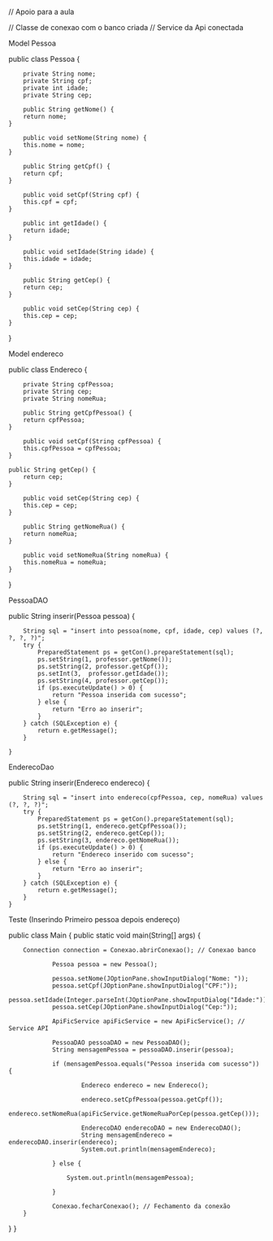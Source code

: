 // Apoio para a aula

// Classe de conexao com o banco criada
// Service da Api conectada

Model Pessoa

public class Pessoa {

    	private String nome;
    	private String cpf;
    	private int idade;
    	private String cep;

    	public String getNome() {
		return nome;
	}

    	public void setNome(String nome) {
		this.nome = nome;
	}

     	public String getCpf() {
		return cpf;
	}

    	public void setCpf(String cpf) {
		this.cpf = cpf;
	}
    
    	public int getIdade() {
		return idade;
	}

    	public void setIdade(String idade) {
		this.idade = idade;
	}

    	public String getCep() {
		return cep;
	}

    	public void setCep(String cep) {
		this.cep = cep;
	}

}

Model endereco

public class Endereco {

    	private String cpfPessoa;
    	private String cep;
    	private String nomeRua;

    	public String getCpfPessoa() {
		return cpfPessoa;
	}

    	public void setCpf(String cpfPessoa) {
		this.cpfPessoa = cpfPessoa;
	}

   	public String getCep() {
		return cep;
	}

    	public void setCep(String cep) {
		this.cep = cep;
	}

    	public String getNomeRua() {
		return nomeRua;
	}

    	public void setNomeRua(String nomeRua) {
		this.nomeRua = nomeRua;
	}

}

PessoaDAO

public String inserir(Pessoa pessoa) {

		String sql = "insert into pessoa(nome, cpf, idade, cep) values (?, ?, ?, ?)";
		try {
			PreparedStatement ps = getCon().prepareStatement(sql);
			ps.setString(1, professor.getNome());
			ps.setString(2, professor.getCpf());
			ps.setInt(3,  professor.getIdade());
			ps.setString(4, professor.getCep());
			if (ps.executeUpdate() > 0) {
				return "Pessoa inserida com sucesso";
			} else {
				return "Erro ao inserir";
			}
		} catch (SQLException e) {
			return e.getMessage();
		}
  
	}

EnderecoDao

public String inserir(Endereco endereco) {

		String sql = "insert into endereco(cpfPessoa, cep, nomeRua) values (?, ?, ?)";
		try {
			PreparedStatement ps = getCon().prepareStatement(sql);
			ps.setString(1, endereco.getCpfPessoa());
			ps.setString(2, endereco.getCep());
			ps.setString(3, endereco.getNomeRua());
			if (ps.executeUpdate() > 0) {
				return "Endereco inserido com sucesso";
			} else {
				return "Erro ao inserir";
			}
		} catch (SQLException e) {
			return e.getMessage();
		}
	}

Teste (Inserindo Primeiro pessoa depois endereço)

public class Main {
	public static void main(String[] args) {

		Connection connection = Conexao.abrirConexao(); // Conexao banco

        		Pessoa pessoa = new Pessoa();

        		pessoa.setNome(JOptionPane.showInputDialog("Nome: "));
        		pessoa.setCpf(JOptionPane.showInputDialog("CPF:"));
        		pessoa.setIdade(Integer.parseInt(JOptionPane.showInputDialog("Idade:")));
        		pessoa.setCep(JOptionPane.showInputDialog("Cep:"));

        		ApiFicService apiFicService = new ApiFicService(); // Service API

        		PessoaDAO pessoaDAO = new PessoaDAO(); 
        		String mensagemPessoa = pessoaDAO.inserir(pessoa);

        		if (mensagemPessoa.equals("Pessoa inserida com sucesso")) {

            			Endereco endereco = new Endereco();

            			endereco.setCpfPessoa(pessoa.getCpf()); 
            			endereco.setNomeRua(apiFicService.getNomeRuaPorCep(pessoa.getCep()));

            			EnderecoDAO enderecoDAO = new EnderecoDAO(); 
            			String mensagemEndereco = enderecoDAO.inserir(endereco);
            			System.out.println(mensagemEndereco);

        		} else {

            		System.out.println(mensagemPessoa);

        		}

        		Conexao.fecharConexao(); // Fechamento da conexão
    	}
}
}
